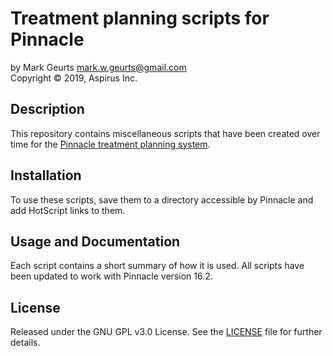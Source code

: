 # Treatment planning scripts for Pinnacle

by Mark Geurts <mark.w.geurts@gmail.com>
<br>Copyright &copy; 2019, Aspirus Inc.

## Description

This repository contains miscellaneous scripts that have been created over time for the [Pinnacle treatment planning system](https://www.usa.philips.com/healthcare/solutions/radiation-oncology/radiation-treatment-planning).

## Installation

To use these scripts, save them to a directory accessible by Pinnacle and add HotScript links to them.

## Usage and Documentation

Each script contains a short summary of how it is used. All scripts have been updated to work with Pinnacle version 16.2.

## License

Released under the GNU GPL v3.0 License.  See the [LICENSE](LICENSE) file for further details.
